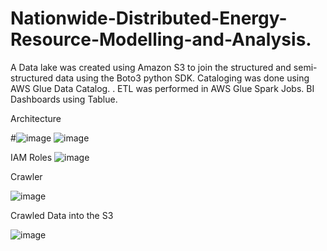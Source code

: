 # Nationwide-Distributed-Energy-Resource-Modelling-and-Analysis.
A Data lake was created using Amazon S3 to join the structured and semi-structured data using the Boto3 python SDK.
Cataloging was done using AWS Glue Data Catalog. . ETL was performed in AWS Glue Spark Jobs.
BI Dashboards using Tablue.

Architecture

#![image](https://github.com/mahadevchavan/Nationwide-Distributed-Energy-Resource-Modelling-and-Analysis/assets/115335546/788a818f-bfd3-4fc8-bed7-3a619d3f28ec)
![image](https://github.com/mahadevchavan/Nationwide-Distributed-Energy-Resource-Modelling-and-Analysis/assets/115335546/fff5ff1b-0321-497b-8b4f-bb9961a9a948)

IAM Roles
![image](https://github.com/mahadevchavan/Nationwide-Distributed-Energy-Resource-Modelling-and-Analysis/assets/115335546/9b99b9ba-156f-4b65-a190-380d6e4e1c6e)

Crawler 

![image](https://github.com/mahadevchavan/Nationwide-Distributed-Energy-Resource-Modelling-and-Analysis/assets/115335546/8c6a0b02-6aa5-4095-877e-ab3cd2b3fbca)

Crawled Data into the S3

![image](https://github.com/mahadevchavan/Nationwide-Distributed-Energy-Resource-Modelling-and-Analysis/assets/115335546/ee1b13f3-78b4-4b50-bbb9-eb93780256b2)

